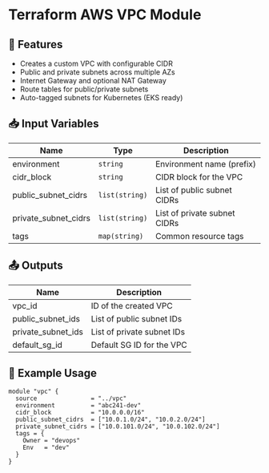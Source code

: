 # Terraform AWS VPC Module

## 🚀 Features
- Creates a custom VPC with configurable CIDR
- Public and private subnets across multiple AZs
- Internet Gateway and optional NAT Gateway
- Route tables for public/private subnets
- Auto-tagged subnets for Kubernetes (EKS ready)

## 📥 Input Variables

| Name                  | Type          | Description                      |
|-----------------------|---------------|----------------------------------|
| environment           | `string`      | Environment name (prefix)        |
| cidr_block            | `string`      | CIDR block for the VPC           |
| public_subnet_cidrs   | `list(string)`| List of public subnet CIDRs      |
| private_subnet_cidrs  | `list(string)`| List of private subnet CIDRs     |
| tags                  | `map(string)` | Common resource tags             |

## 📤 Outputs

| Name             | Description               |
|------------------|---------------------------|
| vpc_id           | ID of the created VPC     |
| public_subnet_ids| List of public subnet IDs |
| private_subnet_ids| List of private subnet IDs|
| default_sg_id    | Default SG ID for the VPC |

## 🧩 Example Usage

```hcl
module "vpc" {
  source               = "../vpc"
  environment          = "abc241-dev"
  cidr_block           = "10.0.0.0/16"
  public_subnet_cidrs  = ["10.0.1.0/24", "10.0.2.0/24"]
  private_subnet_cidrs = ["10.0.101.0/24", "10.0.102.0/24"]
  tags = {
    Owner = "devops"
    Env   = "dev"
  }
}
